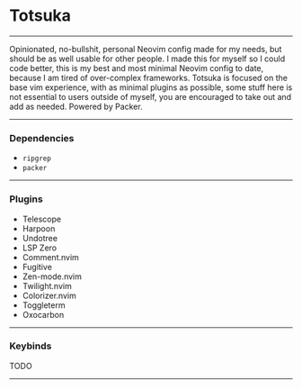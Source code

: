 # Totsuka
---

Opinionated, no-bullshit, personal Neovim config made for my needs, but should be as well usable for other people. I made this for myself so I could code better, this is my best and most minimal Neovim config to date, because I am tired of over-complex frameworks.
Totsuka is focused on the base vim experience, with as minimal plugins as possible, some stuff here is not essential to users outside of myself, you are encouraged to take out and add as needed.
Powered by Packer.

---

### Dependencies

- `ripgrep`
- `packer`

---

### Plugins

- Telescope
- Harpoon
- Undotree
- LSP Zero
- Comment.nvim
- Fugitive
- Zen-mode.nvim
- Twilight.nvim
- Colorizer.nvim
- Toggleterm
- Oxocarbon

---

### Keybinds

TODO

---
